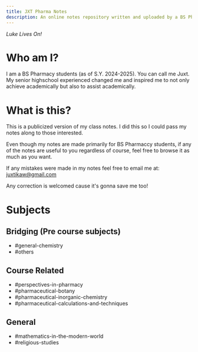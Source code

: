 ```yaml
---
title: JXT Pharma Notes
description: An online notes repository written and uploaded by a BS Pharmacy student for BS Pharmacy students. Luke Lives On!
---
```

*Luke Lives On!*
# Who am I?
I am a BS Pharmacy students (as of S.Y. 2024-2025). You can call me Juxt. My senior highschool experienced changed me and inspired me to not only achieve academically but also to assist academically.

# What is this?
This is a publicized version of my class notes. I did this so I could pass my notes along to those interested. 

Even though my notes are made primarily for BS Pharmaccy students, if any of the notes are useful to you regardless of course, feel free to browse it as much as you want.

If any mistakes were made in my notes feel free to email me at: juxtikaw@gmail.com

Any correction is welcomed cause it's gonna save me too!

# Subjects
## Bridging (Pre course subjects)
- #general-chemistry 
- #others 

## Course Related 
- #perspectives-in-pharmacy 
- #pharmaceutical-botany 
- #pharmaceutical-inorganic-chemistry 
- #pharmaceutical-calculations-and-techniques 
## General 
- #mathematics-in-the-modern-world 
- #religious-studies 